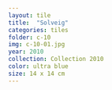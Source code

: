 ```yaml
---
layout: tile
title:  "Solveig"
categories: tiles
folder: c-10
img: c-10-01.jpg
year: 2010
collection: Collection 2010 
color: ultra blue
size: 14 x 14 cm
---
```



